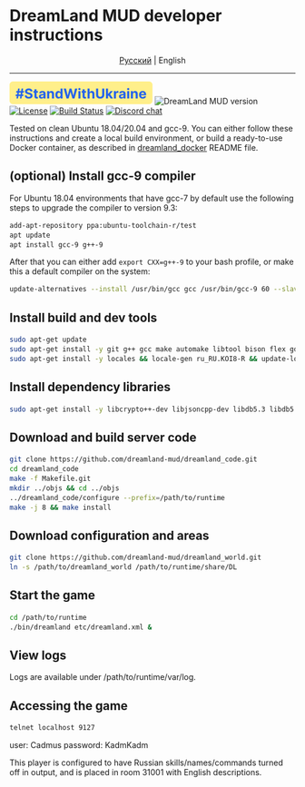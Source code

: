 # DreamLand MUD developer instructions

<p align="center">
  <a href="https://github.com/dreamland-mud/dreamland_code/blob/master/README.md">Русский</a> |
  <span>English</span>
</p>

---
[![Stand With Ukraine](https://raw.githubusercontent.com/vshymanskyy/StandWithUkraine/main/badges/StandWithUkraine.svg)](https://stand-with-ukraine.pp.ua)
![DreamLand MUD version](https://img.shields.io/badge/DreamLand%20MUD-v4.0-brightgreen.svg)
[![License](https://img.shields.io/badge/License-GPL-blue.svg)](https://www.gnu.org/licenses/gpl-3.0.html)
[![Build Status](https://travis-ci.org/dreamland-mud/dreamland_code.svg?branch=master)](https://travis-ci.org/dreamland-mud/dreamland_code)
[![Discord chat](https://img.shields.io/discord/969942531980808243.svg?label=Discord%20chat&style=flat)](https://discord.gg/fVtaeePyey)

Tested on clean Ubuntu 18.04/20.04 and gcc-9. You can either follow these instructions and create a local build environment,
or build a ready-to-use Docker container, as described in [dreamland_docker](https://github.com/dreamland-mud/dreamland_docker) README file.

## (optional) Install gcc-9 compiler
For Ubuntu 18.04 environments that have gcc-7 by default use the following steps to upgrade the compiler to version 9.3:

```bash
add-apt-repository ppa:ubuntu-toolchain-r/test
apt update
apt install gcc-9 g++-9
```

After that you can either add `export CXX=g++-9` to your bash profile, or make this a default compiler on the system:

```bash
update-alternatives --install /usr/bin/gcc gcc /usr/bin/gcc-9 60 --slave /usr/bin/g++ g++ /usr/bin/g++-9
```

## Install build and dev tools
```bash
sudo apt-get update
sudo apt-get install -y git g++ gcc make automake libtool bison flex gdb telnet db-util
sudo apt-get install -y locales && locale-gen ru_RU.KOI8-R && update-locale
```

## Install dependency libraries
```bash
sudo apt-get install -y libcrypto++-dev libjsoncpp-dev libdb5.3 libdb5.3-dev libdb5.3++ libdb5.3++-dev zlib1g zlib1g-dev libssl-dev libfl-dev
```

## Download and build server code
```bash
git clone https://github.com/dreamland-mud/dreamland_code.git
cd dreamland_code
make -f Makefile.git
mkdir ../objs && cd ../objs
../dreamland_code/configure --prefix=/path/to/runtime
make -j 8 && make install
```

## Download configuration and areas
```bash
git clone https://github.com/dreamland-mud/dreamland_world.git
ln -s /path/to/dreamland_world /path/to/runtime/share/DL
```

## Start the game
```bash
cd /path/to/runtime
./bin/dreamland etc/dreamland.xml &
```

## View logs
Logs are available under /path/to/runtime/var/log.

## Accessing the game
```bash
telnet localhost 9127
```
user: Cadmus 
password: KadmKadm

This player is configured to have Russian skills/names/commands turned off in output, and is placed in room 31001 with English descriptions.

